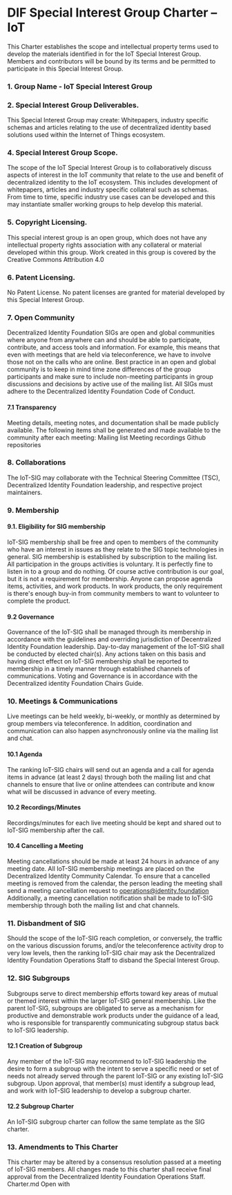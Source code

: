 # DIF Special Interest Group Charter – IoT

This Charter establishes the scope and intellectual property terms used to develop the materials identified in
for the IoT Special Interest Group. Members and contributors will be bound by its terms and be permitted to participate in this Special Interest Group.

### 1. Group Name - IoT Special Interest Group

### 2. Special Interest Group Deliverables.

This Special Interest Group may create: Whitepapers, industry specific schemas and articles relating to the use of decentralized identity based solutions used within the Internet of Things ecosystem.

### 4. Special Interest Group Scope.

The scope of the IoT Special Interest Group is to collaboratively discuss aspects of interest in the IoT community that relate to the use and benefit of decentralized identity to the IoT ecosystem. This includes development of whitepapers, articles and industry specific collateral such as schemas. From time to time, specific industry use cases can be developed and this may instantiate smaller working groups to help develop this material.

### 5. Copyright Licensing.

This special interest group is an open group, which does not have any intellectual property rights association with any collateral or material developed within this group. Work created in this group is covered by the Creative Commons Attribution 4.0

### 6. Patent Licensing.

No Patent License. No patent licenses are granted for material developed by this Special Interest Group.

### 7. Open Community

Decentralized Identity Foundation SIGs are open and global communities where anyone from anywhere can and should be able to participate, contribute, and access tools and information. For example, this means that even with meetings that are held via teleconference, we have to involve those not on the calls who are online. Best practice in an open and global community is to keep in mind time zone differences of the group participants and make sure to include non-meeting participants in group discussions and decisions by active use of the mailing list. All SIGs must adhere to the Decentralized Identity Foundation Code of Conduct.

#### 7.1 Transparency

Meeting details, meeting notes, and documentation shall be made publicly available. The following items shall be generated and made available to the community after each meeting:
Mailing list
Meeting recordings
Github repositories

### 8. Collaborations

The IoT-SIG may collaborate with the Technical Steering Committee (TSC), Decentralized Identity Foundation leadership, and respective project maintainers.

### 9. Membership

#### 9.1. Eligibility for SIG membership

IoT-SIG membership shall be free and open to members of the community who have an interest in issues as they relate to the SIG topic technologies in general. SIG membership is established by subscription to the mailing list.
All participation in the groups activities is voluntary. It is perfectly fine to listen in to a group and do nothing. Of course active contribution is our goal, but it is not a requirement for membership.
Anyone can propose agenda items, activities, and work products. In work products, the only requirement is there's enough buy-in from community members to want to volunteer to complete the product.

#### 9.2 Governance

Governance of the IoT-SIG shall be managed through its membership in accordance with the guidelines and overriding jurisdiction of Decentralized Identity Foundation leadership.
Day-to-day management of the IoT-SIG shall be conducted by elected chair(s). Any actions taken on this basis and having direct effect on IoT-SIG membership shall be reported to membership in a timely manner through established channels of communications.
Voting and Governance is in accordance with the Decentralized identity Foundation Chairs Guide.

### 10. Meetings & Communications

Live meetings can be held weekly, bi-weekly, or monthly as determined by group members via teleconference. In addition, coordination and communication can also happen asynchronously online via the mailing list and chat.

#### 10.1 Agenda

The ranking IoT-SIG chairs will send out an agenda and a call for agenda items in advance (at least 2 days) through both the mailing list and chat channels to ensure that live or online attendees can contribute and know what will be discussed in advance of every meeting.

#### 10.2 Recordings/Minutes

Recordings/minutes for each live meeting should be kept and shared out to IoT-SIG membership after the call.

#### 10.4 Cancelling a Meeting

Meeting cancellations should be made at least 24 hours in advance of any meeting date.
All IoT-SIG membership meetings are placed on the Decentralized Identity Community Calendar. To ensure that a cancelled meeting is removed from the calendar, the person leading the meeting shall send a meeting cancellation request to operations@identity.foundation
Additionally, a meeting cancellation notification shall be made to IoT-SIG membership through both the mailing list and chat channels.

### 11. Disbandment of SIG

Should the scope of the IoT-SIG reach completion, or conversely, the traffic on the various discussion forums, and/or the teleconference activity drop to very low levels, then the ranking IoT-SIG chair may ask the Decentralized Identity Foundation Operations Staff to disband the Special Interest Group.

### 12. SIG Subgroups

Subgroups serve to direct membership efforts toward key areas of mutual or themed interest within the larger IoT-SIG general membership.
Like the parent IoT-SIG, subgroups are obligated to serve as a mechanism for productive and demonstrable work products under the guidance of a lead, who is responsible for transparently communicating subgroup status back to IoT-SIG leadership.

#### 12.1 Creation of Subgroup

Any member of the IoT-SIG may recommend to IoT-SIG leadership the desire to form a subgroup with the intent to serve a specific need or set of needs not already served through the parent IoT-SIG or any existing IoT-SIG subgroup.
Upon approval, that member(s) must identify a subgroup lead, and work with IoT-SIG leadership to develop a subgroup charter.

#### 12.2 Subgroup Charter

An IoT-SIG subgroup charter can follow the same template as the SIG charter.

### 13. Amendments to This Charter

This charter may be altered by a consensus resolution passed at a meeting of IoT-SIG members. All changes made to this charter shall receive final approval from the Decentralized Identity Foundation Operations Staff.
Charter.md
Open with
